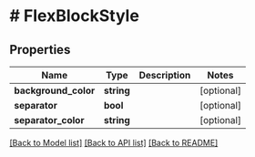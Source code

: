# # FlexBlockStyle

## Properties

Name | Type | Description | Notes
------------ | ------------- | ------------- | -------------
**background_color** | **string** |  | [optional]
**separator** | **bool** |  | [optional]
**separator_color** | **string** |  | [optional]

[[Back to Model list]](../../README.md#models) [[Back to API list]](../../README.md#endpoints) [[Back to README]](../../README.md)
